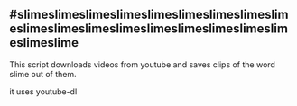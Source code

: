 #slimeslimeslimeslimeslimeslimeslimeslimeslimeslimeslimeslimeslimeslimeslimeslimeslimeslimeslimeslime
---
This script downloads videos from youtube and saves clips of the word slime out of them.

it uses youtube-dl

